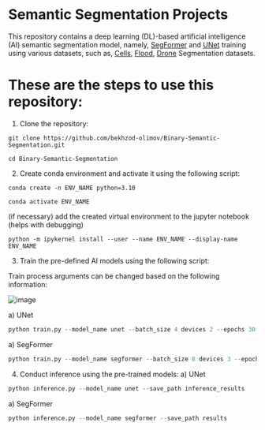 # Semantic Segmentation Projects

This repository contains a deep learning (DL)-based artificial intelligence (AI) semantic segmentation model, namely, [SegFormer](https://github.com/NVlabs/SegFormer) and [UNet](https://github.com/milesial/Pytorch-UNet) training using various datasets, such as, [Cells](https://www.kaggle.com/datasets/killa92/medical-cells-image-segmentation), [Flood](https://www.kaggle.com/datasets/killa92/flood-image-segmentation), [Drone](https://www.kaggle.com/datasets/killa92/drone-images-semantic-segmentation) Segmentation datasets.

# These are the steps to use this repository:

1. Clone the repository:

`git clone https://github.com/bekhzod-olimov/Binary-Semantic-Segmentation.git`

`cd Binary-Semantic-Segmentation`

2. Create conda environment and activate it using the following script:
   
`conda create -n ENV_NAME python=3.10`

`conda activate ENV_NAME`

(if necessary) add the created virtual environment to the jupyter notebook (helps with debugging)

`python -m ipykernel install --user --name ENV_NAME --display-name ENV_NAME`

3. Train the pre-defined AI models using the following script:

Train process arguments can be changed based on the following information:

![image](https://github.com/user-attachments/assets/286abcef-d23e-4ff2-9479-b45178fea479)

a) UNet

```python
python train.py --model_name unet --batch_size 4 devices 2 --epochs 30
```

a) SegFormer

```python
python train.py --model_name segformer --batch_size 8 devices 3 --epochs 20
```

4. Conduct inference using the pre-trained models:
a) UNet

```python
python inference.py --model_name unet --save_path inference_results
```

a) SegFormer

```python
python inference.py --model_name segformer --save_path results
```
